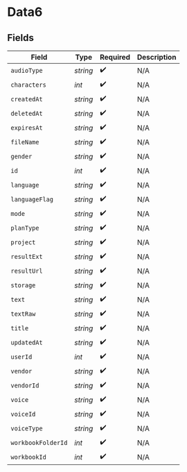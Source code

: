 # Data6


## Fields

| Field              | Type               | Required           | Description        |
| ------------------ | ------------------ | ------------------ | ------------------ |
| `audioType`        | *string*           | :heavy_check_mark: | N/A                |
| `characters`       | *int*              | :heavy_check_mark: | N/A                |
| `createdAt`        | *string*           | :heavy_check_mark: | N/A                |
| `deletedAt`        | *string*           | :heavy_check_mark: | N/A                |
| `expiresAt`        | *string*           | :heavy_check_mark: | N/A                |
| `fileName`         | *string*           | :heavy_check_mark: | N/A                |
| `gender`           | *string*           | :heavy_check_mark: | N/A                |
| `id`               | *int*              | :heavy_check_mark: | N/A                |
| `language`         | *string*           | :heavy_check_mark: | N/A                |
| `languageFlag`     | *string*           | :heavy_check_mark: | N/A                |
| `mode`             | *string*           | :heavy_check_mark: | N/A                |
| `planType`         | *string*           | :heavy_check_mark: | N/A                |
| `project`          | *string*           | :heavy_check_mark: | N/A                |
| `resultExt`        | *string*           | :heavy_check_mark: | N/A                |
| `resultUrl`        | *string*           | :heavy_check_mark: | N/A                |
| `storage`          | *string*           | :heavy_check_mark: | N/A                |
| `text`             | *string*           | :heavy_check_mark: | N/A                |
| `textRaw`          | *string*           | :heavy_check_mark: | N/A                |
| `title`            | *string*           | :heavy_check_mark: | N/A                |
| `updatedAt`        | *string*           | :heavy_check_mark: | N/A                |
| `userId`           | *int*              | :heavy_check_mark: | N/A                |
| `vendor`           | *string*           | :heavy_check_mark: | N/A                |
| `vendorId`         | *string*           | :heavy_check_mark: | N/A                |
| `voice`            | *string*           | :heavy_check_mark: | N/A                |
| `voiceId`          | *string*           | :heavy_check_mark: | N/A                |
| `voiceType`        | *string*           | :heavy_check_mark: | N/A                |
| `workbookFolderId` | *int*              | :heavy_check_mark: | N/A                |
| `workbookId`       | *int*              | :heavy_check_mark: | N/A                |
